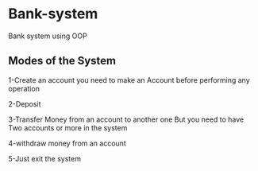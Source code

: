 # Bank-system
Bank system using OOP 
## Modes of the System
1-Create an account you need to make an 
Account before performing any operation 

2-Deposit
 
3-Transfer Money from an account to another one
But you need to have Two accounts or more in the system

4-withdraw money from an account 

5-Just exit the system
